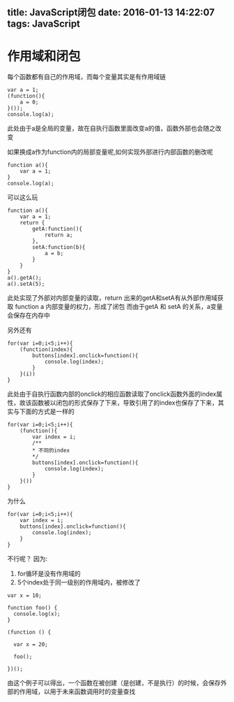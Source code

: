 title: JavaScript闭包
date: 2016-01-13 14:22:07
tags: JavaScript
---
# 作用域和闭包
每个函数都有自己的作用域，而每个变量其实是有作用域链
```
var a = 1;
(function(){
	a = 0;
}());
console.log(a);
```
此处由于a是全局的变量，故在自执行函数里面改变a的值，函数外部也会随之改变

如果换成a作为function内的局部变量呢,如何实现外部进行内部函数的删改呢
```
function a(){
	var a = 1;
}
console.log(a);
```
可以这么玩
```
function a(){
	var a = 1;
	return {
		getA:function(){
			return a;
		},
		setA:function(b){
			a = b;
		}
	}
}
a().getA();
a().setA(5);
```
此处实现了外部对内部变量的读取，return 出来的getA和setA有从外部作用域获取 function a 内部变量的权力，形成了闭包
而由于getA 和 setA 的关系，a变量会保存在内存中

另外还有
```
for(var i=0;i<5;i++){
	(function(index){
		buttons[index].onclick=function(){
			console.log(index);
		}
	}(i))
}
```
此处由于自执行函数内部的onclick的相应函数读取了onclick函数外面的index属性，故该函数被以闭包的形式保存了下来，导致引用了的index也保存了下来，其实与下面的方式是一样的
```
for(var i=0;i<5;i++){
	(function(){
		var index = i;
		/**
		* 不同的index
		*/
		buttons[index].onclick=function(){
			console.log(index);
		}
	}())
}
```
为什么
```
for(var i=0;i<5;i++){
	var index = i;
	buttons[index].onclick=function(){
		console.log(index);
	}
}
```
不行呢？
因为:
1. for循环是没有作用域的
2. 5个index处于同一级别的作用域内，被修改了

```
var x = 10;
 
function foo() {
  console.log(x);
}
 
(function () {
 
  var x = 20;
 
  foo();
 
})();
```
由这个例子可以得出，一个函数在被创建（是创建，不是执行）的时候，会保存外部的作用域，以用于未来函数调用时的变量查找